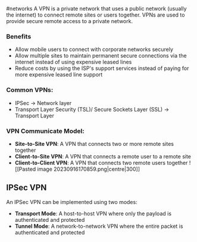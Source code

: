 #networks
A VPN is a private network that uses a public network (usually the internet) to connect remote sites or users together. VPNs are used to provide secure remote access to a private network.
### Benefits
- Allow mobile users to connect with corporate networks securely
- Allow multiple sites to maintain permanent secure connections via the internet instead of using expensive leased lines
- Reduce costs by using the ISP's support services instead of paying for more expensive leased line support
### Common VPNs:
- IPSec $\to$ Network layer
- Transport Layer Security (TSL)/ Secure Sockets Layer (SSL) $\to$ Transport Layer
### VPN Communicate Model:
- **Site-to-Site VPN**: A VPN that connects two or more remote sites together
- **Client-to-Site VPN**: A VPN that connects a remote user to a remote site
- **Client-to-Client VPN**: A VPN that connects two remote users together
![[Pasted image 20230916170859.png|centre|300]]
## IPSec VPN
An IPSec VPN can be implemented using two modes:
- **Transport Mode**: A host-to-host VPN where only the payload is authenticated and protected
- **Tunnel Mode**: A network-to-network VPN where the entire packet is authenticated and protected